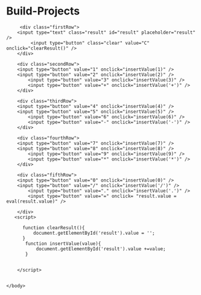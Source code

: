 # Build-Projects
 <body>
         
         <div class="firstRow">
        <input type="text" class="result" id="result" placeholder="result" />
             <input type="button" class="clear" value="C" onclick="clearResult()" />
        </div>
        
        <div class="secondRow">
        <input type="button" value="1" onclick="insertValue(1)" />
        <input type="button" value="2" onclick="insertValue(2)" />
            <input type="button" value="3" onclick="insertValue(3)" />
            <input type="button" value="+" onclick="insertValue('+')" />
        </div>
        
        <div class="thirdRow">
        <input type="button" value="4" onclick="insertValue(4)" />
        <input type="button" value="5" onclick="insertValue(5)" />
            <input type="button" value="6" onclick="insertValue(6)" />
            <input type="button" value="-" onclick="insertValue('-')" />
        </div>
        
        <div class="fourthRow">
        <input type="button" value="7" onclick="insertValue(7)" />
        <input type="button" value="8" onclick="insertValue(8)" />
            <input type="button" value="9" onclick="insertValue(9)" />
            <input type="button" value="*" onclick="insertValue('*')" />
        </div>
        
        <div class="fifthRow">
        <input type="button" value="0" onclick="insertValue(0)" />
        <input type="button" value="/" onclick="insertValue('/')" />
            <input type="button" value="." onclick="insertValue('.')" />
            <input type="button" value="=" onclick= "result.value = eval(result.value)" />
             
        </div>
       <script>
           
          function clearResult(){
              document.getElementById('result').value = '';
          }
           function insertValue(value){
               document.getElementById('result').value +=value;
           }
           
            
        </script>
       
         
    </body>

